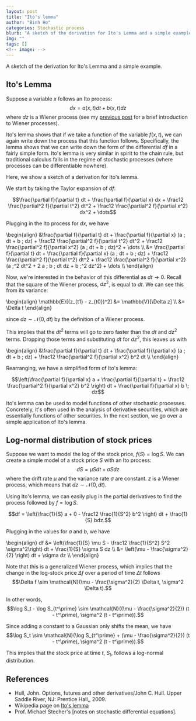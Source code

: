 ```yaml
---
layout: post
title: "Ito's lemma"
author: "Binh Ho"
categories: Stochastic process
blurb: "A sketch of the derivation for Ito's Lemma and a simple example."
img: ""
tags: []
<!-- image: -->
---
```


A sketch of the derivation for Ito's Lemma and a simple example.

## Ito's Lemma

Suppose a variable $x$ follows an Ito process: $$dx = a(x, t) dt + b(x, t) dz$$ where $dz$ is a Wiener process (see my [previous post](https://callmequant.github.io/stochastic/process/stochastic-processes.html) for a brief introduction to Wiener processes). 

Ito's lemma shows that if we take a function of the variable $f(x, t)$, we can again write down the process that this function follows. Specifically, the lemma shows that we can write down the form of the differential $df$ in a fairly simple form. Ito's lemma is very similar in spirit to the chain rule, but traditional calculus fails in the regime of stochastic processes (where processes can be differentiable nowhere).

Here, we show a sketch of a derivation for Ito's lemma.

We start by taking the Taylor expansion of $df$:

$$\frac{\partial f}{\partial t} dt + \frac{\partial f}{\partial x} dx + \frac12 \frac{\partial^2 f}{\partial t^2} dt^2 + \frac12 \frac{\partial^2 f}{\partial x^2} dx^2 + \dots$$

Plugging in the Ito process for $dx$, we have

\begin{align} &\frac{\partial f}{\partial t} dt + \frac{\partial f}{\partial x} (a \; dt + b \; dz) + \frac12 \frac{\partial^2 f}{\partial t^2} dt^2 + \frac12 \frac{\partial^2 f}{\partial x^2} (a \; dt + b \; dz)^2 + \dots \\\ &= \frac{\partial f}{\partial t} dt + \frac{\partial f}{\partial x} (a \; dt + b \; dz) + \frac12 \frac{\partial^2 f}{\partial t^2} dt^2 + \frac12 \frac{\partial^2 f}{\partial x^2} (a \;^2 dt^2 + 2 a \; b \; dt dz + b \;^2 dz^2) + \dots \\\ \end{align}

Now, we're interested in the behavior of this differential as $dt \to 0$. Recall that the square of the Wiener process, $dz^2$, is equal to $dt$. We can see this from its variance:

\begin{align} \mathbb{E}[(z_{t1} - z_{t0})^2] &= \mathbb{V}[\Delta z] \\\ &= \Delta t \end{align}

since $dz \sim \mathcal{N}(0, dt)$ by the definition of a Wiener process.

This implies that the $dt^2$ terms will go to zero faster than the $dt$ and $dz^2$ terms. Dropping those terms and substituting $dt$ for $dz^2$, this leaves us with

\begin{align} &\frac{\partial f}{\partial t} dt + \frac{\partial f}{\partial x} (a \; dt + b \; dz) + \frac12 \frac{\partial^2 f}{\partial x^2} b^2 dt \\\ \end{align}

Rearranging, we have a simplified form of Ito's lemma:

$$\left(\frac{\partial f}{\partial x} a + \frac{\partial f}{\partial t} + \frac12 \frac{\partial^2 f}{\partial x^2} b^2 \right) dt  + \frac{\partial f}{\partial x} b \; dz$$

Ito's lemma can be used to model functions of other stochastic processes. Concretely, it's often used in the analysis of derivative securities, which are essentially functions of other securities. In the next section, we go over a simple application of Ito's lemma.

## Log-normal distribution of stock prices

Suppose we want to model the log of the stock price, $f(S) = \log S$. We can create a simple model of a stock price $S$ with an Ito process: $$dS = \mu S dt + \sigma S dz$$ where the drift rate $\mu$ and the variance rate $\sigma$ are constant. $z$ is a Wiener process, which means that $dz \sim \mathcal{N}(0, dt)$. 

Using Ito's lemma, we can easily plug in the partial derivatives to find the process followed by $f = \log S$.

$$df = \left(\frac{1}{S} a + 0 - \frac12 \frac{1}{S^2} b^2 \right) dt + \frac{1}{S} bdz.$$

Plugging in the values for $a$ and $b$, we have 

\begin{align} df &= \left(\frac{1}{S} \mu S - \frac12 \frac{1}{S^2} S^2 \sigma^2\right) dt + \frac{1}{S} \sigma S dz \\\ &= \left(\mu - \frac{\sigma^2}{2} \right) dt + \sigma dz \\\ \end{align}

Note that this is a generalized Wiener process, which implies that the change in the log-stock price $\Delta f$ over a period of time $\Delta t$ follows $$\Delta f \sim \mathcal{N}(\mu - \frac{\sigma^2}{2} \Delta t, \sigma^2 \Delta t).$$

In other words, $$\log S_t - \log S_{t^\prime} \sim \mathcal{N}((\mu - \frac{\sigma^2}{2}) (t - t^\prime), \sigma^2 (t - t^\prime)).$$

Since adding a constant to a Gaussian only shifts the mean, we have $$\log S_t \sim \mathcal{N}(\log S_{t^\prime} + (\mu - \frac{\sigma^2}{2}) (t - t^\prime), \sigma^2 (t - t^\prime)).$$

This implies that the stock price at time $t$, $S_t$, follows a log-normal distribution.

## References

- Hull, John. Options, futures and other derivatives/John C. Hull. Upper Saddle River, NJ: Prentice Hall,, 2009.
- Wikipedia page on [Ito's lemma](https://www.wikiwand.com/en/It%C3%B4%27s_lemma)
- Prof. Michael Stecher's [notes on stochastic differential equations].

